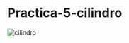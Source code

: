 # Practica-5-cilindro
![cilindro](https://github.com/sfdsadfdsad/Practica-5-cilindro/assets/151810183/28e2c7a7-39de-47c9-ba71-b232dcb38a76)
